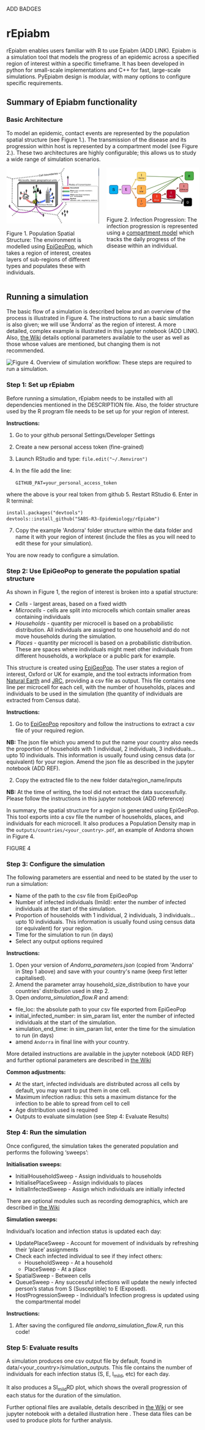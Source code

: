 ADD BADGES
# rEpiabm
rEpiabm enables users familiar with R to use Epiabm (ADD LINK). Epiabm is a simulation tool that models the progress of an epidemic across a specified region of interest within a specific timeframe. It has been developed in python for small-scale implementations and C++ for fast, large-scale simulations. PyEpiabm design is modular, with many options to configure specific requirements.

## Summary of Epiabm functionality

### Basic Architecture
To model an epidemic, contact events are represented by the population spatial structure (see Figure 1.). The transmission of the disease and its progression within host is represented by a compartment model (see Figure 2.). These two architectures are highly configurable; this allows us to study a wide range of simulation scenarios.

<div style="display: flex; gap: 20px;">
  <div style="flex: 1;">
    <img src="./images/population_spatial_structure.png" alt="Population spatial structure" width="100%">
    <p>Figure 1. Population Spatial Structure: The environment is modelled using <a href="https://github.com/SABS-R3-Epidemiology/EpiGeoPop">EpiGeoPop</a>, which takes a region of interest, creates layers of sub-regions of different types and populates these with individuals.</p>
  </div>
  <div style="flex: 1;">
    <img src="./images/infection_progression.jpg" alt="Infection progression" width="100%">
    <p>Figure 2. Infection Progression: The infection progression is represented using a <a href="https://en.wikipedia.org/wiki/Compartmental_models_in_epidemiology">compartment model</a> which tracks the daily progress of the disease within an individual.</p>
  </div>
</div>

## Running a simulation
The basic flow of a simulation is described below and an overview of the process is illustrated in Figure 4. The instructions to run a basic simulation is also given; we will use 'Andorra' as the region of interest. A more detailed, complex example is illustrated in this jupyter notebook (ADD LINK). Also, [the Wiki](https://github.com/SABS-R3-Epidemiology/epiabm/wiki/Overview-of-the-Ferguson-Model) details optional parameters available to the user as well as those whose values are mentioned, but changing them is not recommended.

![Figure 4. Overview of simulation workflow: These steps are required to run a simulation.](.images/program_workflow.png)


### Step 1: Set up rEpiabm
Before running a simulation, rEpiabm needs to be installed with all dependencies mentioned in the DESCRIPTION file. Also, the folder structure used by the R program file needs to be set up for your region of interest.

**Instructions:**
1. Go to your github personal Settings/Developer Settings
2. Create a new personal access token (fine-grained)
3. Launch RStudio and type:
```file.edit("~/.Renviron")```

4. In the file add the line:

    ```GITHUB_PAT=your_personal_access_token```

  where the above is your real token from github
5. Restart RStudio
6. Enter in R terminal:

  ```
  install.packages("devtools")
  devtools::install_github("SABS-R3-Epidemiology/rEpiabm")
  ```
7. Copy the example 'Andorra' folder structure within the data folder and name it with your region of interest (include the files as you will need to edit these for your simulation).

You are now ready to configure a simulation.


### Step 2: Use EpiGeoPop to generate the population spatial structure
As shown in Figure 1, the region of interest is broken into a spatial structure:
* *Cells* - largest areas, based on a fixed width
* *Microcells* - cells are split into microcells which contain smaller areas containing individuals
* *Households* - quantity per microcell is based on a probabilistic distribution. All individuals are assigned to one household and do not move households during the simulation.
* *Places* - quantity per microcell is based on a probabilistic distribution. These are spaces where individuals might meet other individuals from different households, a workplace or a public park for example.

This structure is created using [EpiGeoPop](https://github.com/SABS-R3-Epidemiology/EpiGeoPop). The user states a region of interest, Oxford or UK for example, and the tool extracts information from [Natural Earth](https://www.naturalearthdata.com/) and [JRC](https://data.jrc.ec.europa.eu/csv), providing a csv file as output. This file contains one line per microcell for each cell, with the number of households, places and individuals to be used in the simulation (the quantity of individuals are extracted from Census data).

**Instructions:**

1. Go to [EpiGeoPop](https://github.com/SABS-R3-Epidemiology/EpiGeoPop) repository and follow the instructions to extract a csv file of your required region.

**NB:** The json file which you amend to put the name your country also needs the proportion of households with 1 individual, 2 individuals, 3 individuals... upto 10 individuals. This information is usually found using census data (or equivalent) for your region. Amend the json file as described in the jupyter notebook (ADD REF). 

2. Copy the extracted file to the new folder data/region_name/inputs

**NB:** At the time of writing, the tool did not extract the data successfully. Please follow the instructions in this jupyter notebook (ADD reference)

In summary, the spatial structure for a region is generated using EpiGeoPop. This tool exports into a csv file the number of households, places, and individuals for each microcell. It also produces a Population Density map in the ```outputs/countries/<your_country>.pdf```, an example of Andorra shown in Figure 4.

FIGURE 4

### Step 3: Configure the simulation
The following parameters are essential and need to be stated by the user to run a simulation:

* Name of the path to the csv file from EpiGeoPop
* Number of infected individuals (Imild): enter the number of infected individuals at the start of the simulation.
* Proportion of households with 1 individual, 2 individuals, 3 individuals... upto 10 individuals. This information is usually found using census data (or equivalent) for your region.
* Time for the simulation to run (in days)
* Select any output options required

**Instructions:**
1. Open your version of *Andorra_parameters.json*
 (copied from 'Andorra' in Step 1 above) and save with your country's name (keep first letter capitalised).
2. Amend the parameter array household_size_distribution to have your countries' distribution used in step 2. 
 3. Open *andorra_simulation_flow.R* and amend:
 * file_loc: the absolute path to your csv file exported from EpiGeoPop
 * initial_infected_number: in sim_param list, enter the number of infected individuals at the start of the simulation.
 * simulation_end_time: in sim_param list, enter the time for the simulation to run (in days)
 * amend ```Andorra``` in final line with your country.

 More detailed instructions are available in the jupyter notebook (ADD REF) and further optional parameters are described in [the Wiki](https://github.com/SABS-R3-Epidemiology/epiabm/wiki/Overview-of-the-Ferguson-Model)

**Common adjustments:**
* At the start, infected individuals are distributed across all cells by default, you may want to put them in one cell.
* Maximum infection radius: this sets a maximum distance for the infection to be able to spread from cell to cell
* Age distribution used is required
* Outputs to evaluate simulation (see Step 4: Evaluate Results)

### Step 4: Run the simulation
Once configured, the simulation takes the generated population and performs the following  ‘sweeps’:

**Initialisation sweeps:**
* InitialHouseholdSweep - Assign individuals to households
* InitialisePlaceSweep - Assign individuals to places
* InitialInfectedSweep - Assign which individuals are initially infected

There are optional modules such as recording demographics, which are described in [the Wiki](https://github.com/SABS-R3-Epidemiology/epiabm/wiki/Overview-of-the-Ferguson-Model)

**Simulation sweeps:**

Individual’s location and infection status is updated each day:
* UpdatePlaceSweep - Account for movement of individuals by refreshing their ‘place’ assignments
* Check each infected individual to see if they infect others:
  * HouseholdSweep - At a household
  * PlaceSweep - At a place
* SpatialSweep - Between cells
* QueueSweep - Any successful infections will update the newly infected person’s status from S (Susceptible) to E (Exposed).
* HostProgressionSweep - Individual’s Infection progress is updated using the compartmental model

**Instructions:**
1. After saving the configured file *andorra_simulation_flow.R*, run this code!

### Step 5: Evaluate results
A simulation produces one csv output file by default, found in data/<your_country>/simulation_outputs. This file contains the number of individuals for each infection status (S, E, I<sub>mild</sub>, etc) for each day.

It also produces a SI<sub>mild</sub>RD plot, which shows the overall progression of each status for the duration of the simulation.

Further optional files are available, details described in [the Wiki](https://github.com/SABS-R3-Epidemiology/epiabm/wiki/Overview-of-the-Ferguson-Model) or see jupyter notebook with a detailed illustration here . These data files can be used to produce plots for further analysis.

